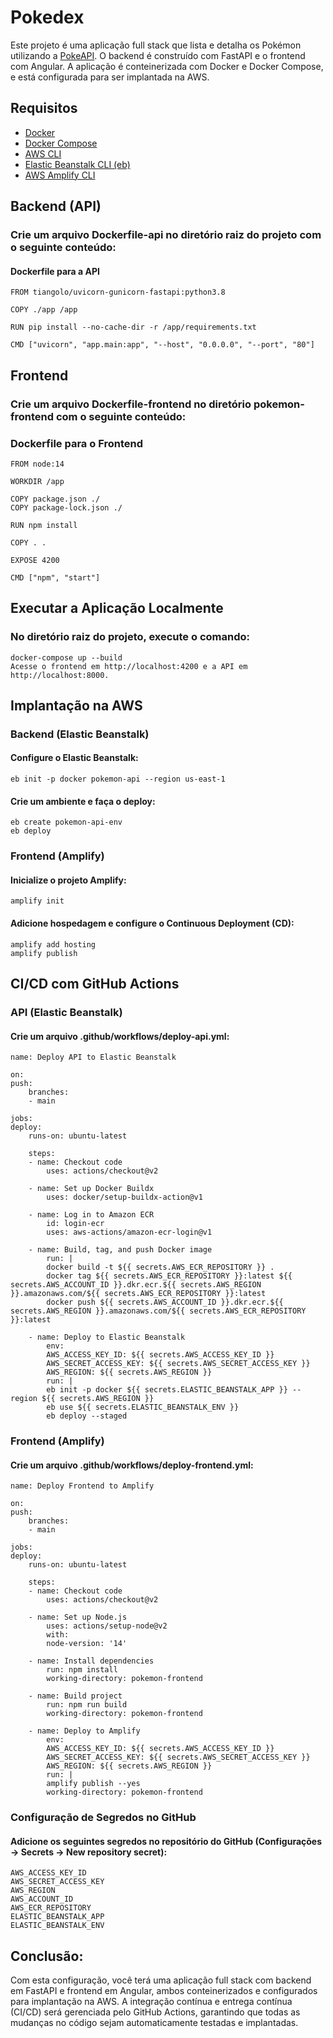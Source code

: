 # Pokedex

Este projeto é uma aplicação full stack que lista e detalha os Pokémon utilizando a [PokeAPI](https://pokeapi.co/). O backend é construído com FastAPI e o frontend com Angular. A aplicação é conteinerizada com Docker e Docker Compose, e está configurada para ser implantada na AWS.

## Requisitos

- [Docker](https://www.docker.com/)
- [Docker Compose](https://docs.docker.com/compose/)
- [AWS CLI](https://aws.amazon.com/cli/)
- [Elastic Beanstalk CLI (eb)](https://docs.aws.amazon.com/elasticbeanstalk/latest/dg/eb-cli3-install.html)
- [AWS Amplify CLI](https://docs.amplify.aws/cli/start/install/)

## Backend (API)
### Crie um arquivo Dockerfile-api no diretório raiz do projeto com o seguinte conteúdo:

#### Dockerfile para a API
    FROM tiangolo/uvicorn-gunicorn-fastapi:python3.8

    COPY ./app /app

    RUN pip install --no-cache-dir -r /app/requirements.txt

    CMD ["uvicorn", "app.main:app", "--host", "0.0.0.0", "--port", "80"]

## Frontend
### Crie um arquivo Dockerfile-frontend no diretório pokemon-frontend com o seguinte conteúdo:
### Dockerfile para o Frontend
    FROM node:14

    WORKDIR /app

    COPY package.json ./
    COPY package-lock.json ./

    RUN npm install

    COPY . .

    EXPOSE 4200

    CMD ["npm", "start"]

## Executar a Aplicação Localmente
### No diretório raiz do projeto, execute o comando:
    docker-compose up --build
    Acesse o frontend em http://localhost:4200 e a API em http://localhost:8000.

## Implantação na AWS
### Backend (Elastic Beanstalk)
#### Configure o Elastic Beanstalk:
    eb init -p docker pokemon-api --region us-east-1

#### Crie um ambiente e faça o deploy:
    eb create pokemon-api-env
    eb deploy

### Frontend (Amplify)
#### Inicialize o projeto Amplify:
    amplify init

#### Adicione hospedagem e configure o Continuous Deployment (CD):
    amplify add hosting
    amplify publish

## CI/CD com GitHub Actions
### API (Elastic Beanstalk)
#### Crie um arquivo .github/workflows/deploy-api.yml:

    name: Deploy API to Elastic Beanstalk

    on:
    push:
        branches:
        - main

    jobs:
    deploy:
        runs-on: ubuntu-latest

        steps:
        - name: Checkout code
            uses: actions/checkout@v2

        - name: Set up Docker Buildx
            uses: docker/setup-buildx-action@v1

        - name: Log in to Amazon ECR
            id: login-ecr
            uses: aws-actions/amazon-ecr-login@v1

        - name: Build, tag, and push Docker image
            run: |
            docker build -t ${{ secrets.AWS_ECR_REPOSITORY }} .
            docker tag ${{ secrets.AWS_ECR_REPOSITORY }}:latest ${{ secrets.AWS_ACCOUNT_ID }}.dkr.ecr.${{ secrets.AWS_REGION }}.amazonaws.com/${{ secrets.AWS_ECR_REPOSITORY }}:latest
            docker push ${{ secrets.AWS_ACCOUNT_ID }}.dkr.ecr.${{ secrets.AWS_REGION }}.amazonaws.com/${{ secrets.AWS_ECR_REPOSITORY }}:latest

        - name: Deploy to Elastic Beanstalk
            env:
            AWS_ACCESS_KEY_ID: ${{ secrets.AWS_ACCESS_KEY_ID }}
            AWS_SECRET_ACCESS_KEY: ${{ secrets.AWS_SECRET_ACCESS_KEY }}
            AWS_REGION: ${{ secrets.AWS_REGION }}
            run: |
            eb init -p docker ${{ secrets.ELASTIC_BEANSTALK_APP }} --region ${{ secrets.AWS_REGION }}
            eb use ${{ secrets.ELASTIC_BEANSTALK_ENV }}
            eb deploy --staged

### Frontend (Amplify)
#### Crie um arquivo .github/workflows/deploy-frontend.yml:
    name: Deploy Frontend to Amplify

    on:
    push:
        branches:
        - main

    jobs:
    deploy:
        runs-on: ubuntu-latest

        steps:
        - name: Checkout code
            uses: actions/checkout@v2

        - name: Set up Node.js
            uses: actions/setup-node@v2
            with:
            node-version: '14'

        - name: Install dependencies
            run: npm install
            working-directory: pokemon-frontend

        - name: Build project
            run: npm run build
            working-directory: pokemon-frontend

        - name: Deploy to Amplify
            env:
            AWS_ACCESS_KEY_ID: ${{ secrets.AWS_ACCESS_KEY_ID }}
            AWS_SECRET_ACCESS_KEY: ${{ secrets.AWS_SECRET_ACCESS_KEY }}
            AWS_REGION: ${{ secrets.AWS_REGION }}
            run: |
            amplify publish --yes
            working-directory: pokemon-frontend

### Configuração de Segredos no GitHub
#### Adicione os seguintes segredos no repositório do GitHub (Configurações -> Secrets -> New repository secret):

    AWS_ACCESS_KEY_ID
    AWS_SECRET_ACCESS_KEY
    AWS_REGION
    AWS_ACCOUNT_ID
    AWS_ECR_REPOSITORY
    ELASTIC_BEANSTALK_APP
    ELASTIC_BEANSTALK_ENV

## Conclusão:
Com esta configuração, você terá uma aplicação full stack com backend em FastAPI e frontend em Angular, ambos conteinerizados e configurados para implantação na AWS. A integração contínua e entrega contínua (CI/CD) será gerenciada pelo GitHub Actions, garantindo que todas as mudanças no código sejam automaticamente testadas e implantadas.
